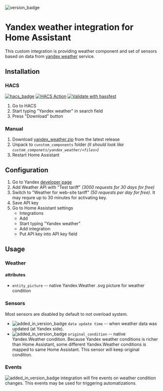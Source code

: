 ![version_badge](https://img.shields.io/badge/minimum%20HA%20version-2021.12-red)
# Yandex weather integration for Home Assistant 
This custom integration is providing weather component and set of sensors based on data from [yandex weather](https://weather.yadex.ru) service.

## Installation
### HACS
[![hacs_badge](https://img.shields.io/badge/HACS-Default-41BDF5.svg)](https://github.com/hacs/integration) [![HACS Action](https://github.com/IATkachenko/HA-YandexWeather/actions/workflows/hacs.yml/badge.svg)](https://github.com/IATkachenko/HA-YandexWeather/actions/workflows/hacs.yml) [![Validate with hassfest](https://github.com/IATkachenko/HA-YandexWeather/actions/workflows/hassfest.yaml/badge.svg)](https://github.com/IATkachenko/HA-YandexWeather/actions/workflows/hassfest.yaml)
1. Go to HACS
2. Start typing "Yandex weather" in search field
3. Press "Download" button
### Manual
1. Download [yandex_weather.zip](https://github.com/IATkachenko/HA-YandexWeather/releases/download/latest/yandex_weather.zip) from the latest release
2. Unpack to `cunstom_components` folder _(it should look like `custom_componets/yandex_weather/<files>`)_
3. Restart Home Assistant

## Configuration
1. Go to Yandex [developer page](https://developer.tech.yandex.ru/services)
2. Add Weather API with "Test tariff" _(3000 requests for 30 days for free)_
3. Switch to "Weather for web-site tariff" _(50 requests per day for free)_. It may requre up to 30 minutes for activating key.
4. Save API key
5. Go to Home Assistant settings
    * Integrations
    * Add
    * Start typing "Yandex weather"
    * Add integration
    * Put API key into API key field

## Usage
### Weather
#### attributes
 * `entity_picture` -- native Yandex.Weather .svg picture for weather condition
### Sensors
Most sensors are disabled by default to not overload system. 
 
* ![added_in_version_badge](https://img.shields.io/badge/Since-v0.3.0-red) `data update time` -- when weather data was updated (at Yandex side).
* ![added_in_version_badge](https://img.shields.io/badge/Since-v0.4.0-red) `original_condition` -- native Yandex.Weather condition. Because Yandex weather conditions is richer than Home Assistant, some different Yandex.Weather conditions is mapped to same Home Assistant. This sensor will keep original condition.  
### Events
![added_in_version_badge](https://img.shields.io/badge/Since-v0.4.0-red) integration will fire events on weather condition changes. This events may be used for triggering automatizations.
